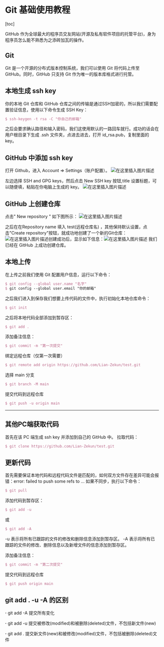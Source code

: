 # Git 基础使用教程

[toc]



GitHub 作为全球最大的程序员交友网站(开源及私有软件项目的托管平台)，身为程序员怎么能不熟悉为之添砖加瓦的操作。

## Git

Git 是一个开源的分布式版本控制系统，我们可以使用 Git 将代码上传至 GitHub。同时，GitHub 只支持 Git 作为唯一的版本库格式进行托管。

## 本地生成 ssh key

你的本地 Git 仓库和 GitHub 仓库之间的传输是通过SSH加密的，所以我们需要配置验证信息，使用以下命令生成 SSH Key：

```tex
$ ssh-keygen -t rsa -C "你自己的邮箱" 
```

之后会要求确认路径和输入密码，我们这使用默认的一路回车就行。成功的话会在 用户根目录下生成 .ssh 文件夹，点进去进去，打开 id_rsa.pub，复制里面的 key。

## GitHub 中添加 ssh key

打开 Github，进入 Account => Settings（账户配置）。
![在这里插入图片描述](https://img-blog.csdnimg.cn/20191201205809965.png)

左边选择 SSH and GPG keys，然后点击 New SSH key 按钮,title 设置标题，可以随便填，粘贴在你电脑上生成的 key。
![在这里插入图片描述](https://img-blog.csdnimg.cn/20191201210506862.png?x-oss-process=image/watermark,type_ZmFuZ3poZW5naGVpdGk,shadow_10,text_aHR0cHM6Ly9ibG9nLmNzZG4ubmV0L3dlaXhpbl80MTMwODU3Mw==,size_16,color_FFFFFF,t_70)

## GitHub 上创建仓库

点击" New repository " 如下图所示：
![在这里插入图片描述](https://img-blog.csdnimg.cn/2019120121125858.png?x-oss-process=image/watermark,type_ZmFuZ3poZW5naGVpdGk,shadow_10,text_aHR0cHM6Ly9ibG9nLmNzZG4ubmV0L3dlaXhpbl80MTMwODU3Mw==,size_16,color_FFFFFF,t_70)

之后在在Repository name 填入 test(远程仓库名) ，其他保持默认设置，点击"Create repository"按钮，就成功地创建了一个新的Git仓库：
![在这里插入图片描述](https://img-blog.csdnimg.cn/20191201211536323.png?x-oss-process=image/watermark,type_ZmFuZ3poZW5naGVpdGk,shadow_10,text_aHR0cHM6Ly9ibG9nLmNzZG4ubmV0L3dlaXhpbl80MTMwODU3Mw==,size_16,color_FFFFFF,t_70)创建成功后，显示如下信息：![在这里插入图片描述](https://img-blog.csdnimg.cn/2019120121174521.png?x-oss-process=image/watermark,type_ZmFuZ3poZW5naGVpdGk,shadow_10,text_aHR0cHM6Ly9ibG9nLmNzZG4ubmV0L3dlaXhpbl80MTMwODU3Mw==,size_16,color_FFFFFF,t_70)
我们已经在 GitHub 上成功创建仓库。

## 本地上传

在上传之前我们使用 Git 配置用户信息，运行以下命令：

```tex
$ git config --global user.name "名字"
$ git config --global user.email "你的邮箱"
```


之后我们进入到保存我们想要上传代码的文件中，执行初始化本地仓库命令：

```tex
$ git init
```


之后将本地代码全部添加到暂存区：

```tex
$ git add .
```


添加备注信息：

```tex
$ git commit -m "第一次提交"
```


绑定远程仓库（仅第一次需要）

```tex
$ git remote add origin https://github.com/Lian-Zekun/test.git
```


选择 main 分支

```tex
$ git branch -M main
```


提交代码到远程仓库

```tex
$ git push -u origin main
```

---

## 其他PC端获取代码

首先在该 PC 端生成 ssh key 并添加到自己的 GitHub 中。
拉取代码：

```tex
$ git clone https://github.com/Lian-Zekun/test.git
```

## 更新代码

首先需要保证本地代码和远程代码文件是匹配的，如何双方文件存在差异可能会报错：error: failed to push some refs to …
如果不同步，执行以下命令：

```tex
$ git pull
```

添加代码到暂存区：

```tex
$ git add -u
```

或

```tex
$ git add -A
```

-u 表示将所有已跟踪的文件的修改和删除信息添加到暂存区。
-A 表示将所有已跟踪的文件的修改、删除信息以及新增文件的信息添加到暂存区。

添加备注信息：

```tex
$ git commit -m "第二次提交"
```

提交代码到远程仓库

```tex
$ git push origin main
```

## git add . -u -A 的区别

**·**  git add -A  提交所有变化

**·** git add -u  提交被修改(modified)和被删除(deleted)文件，不包括新文件(new)

**·** git add .  提交新文件(new)和被修改(modified)文件，不包括被删除(deleted)文件

